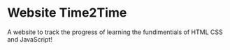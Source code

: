 # Website Time2Time
A website to track the progress of learning the fundimentials of HTML CSS and JavaScript!
